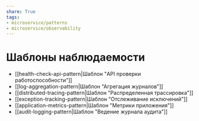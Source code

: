 ```yaml
---
share: True
tags: 
- microservice/patterns
- microservice/observability
---
```

# Шаблоны наблюдаемости
- [[health-check-api-pattern|Шаблон "API проверки работоспособности"]]
- [[log-aggregation-pattern|Шаблон "Агрегация журналов"]]
- [[distributed-tracing-pattern|Шаблон "Распределенная трассировка"]]
- [[exception-tracking-pattern|Шаблон "Отслеживание исключений"]]
- [[application-metrics-pattern|Шаблон "Метрики приложения"]]
- [[audit-logging-pattern|Шаблон "Ведение журнала аудита"]]